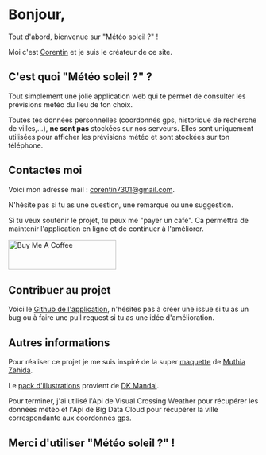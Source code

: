 
# Bonjour,

Tout d'abord, bienvenue sur "Météo soleil ?" !

Moi c'est [Corentin](https://portfolio.corentinperroux.fr) et je suis le créateur de ce site.

## C'est quoi "Météo soleil ?" ?

Tout simplement une jolie application web qui te permet de consulter les prévisions météo du lieu de ton choix.

Toutes tes données personnelles (coordonnés gps, historique de recherche de villes,...), **ne sont pas** stockées sur nos serveurs. Elles sont uniquement utilisées pour afficher les prévisions météo et sont stockées sur ton téléphone.

## Contactes moi
Voici mon adresse mail : [corentin7301@gmail.com](mailto:corentin7301@gmail.com).

N'hésite pas si tu as une question, une remarque ou une suggestion.

Si tu veux soutenir le projet, tu peux me "payer un café". Ca permettra de maintenir l'application en ligne et de continuer à l'améliorer.

<a href="https://www.buymeacoffee.com/corentin7301" target="_blank"><img src="https://cdn.buymeacoffee.com/buttons/v2/default-yellow.png" alt="Buy Me A Coffee" style="height: 60px !important;width: 217px !important; " ></a>

## Contribuer au projet

Voici le [Github de l'application](https://github.com/Corentin7301/weather), n'hésites pas à créer une issue si tu as un bug ou à faire une pull request si tu as une idée d'amélioration. 

## Autres informations

Pour réaliser ce projet je me suis inspiré de la super [maquette](https://www.behance.net/gallery/156219177/Weather-Mobile-App?tracking_source=search_projects%7Cweather) de [Muthia Zahida](https://www.behance.net/muthiaz).

Le [pack d'illustrations](https://www.behance.net/gallery/119405857/3D-Weather-Icons?tracking_source=search_projects_recommended%7Cfree+weather+icons+3d) provient de [DK Mandal](https://www.behance.net/dkmandal07).

Pour terminer, j'ai utilisé l'Api de Visual Crossing Weather pour récupérer les données météo et l'Api de Big Data Cloud pour récupérer la ville correspondante aux coordonnés gps.

## Merci d'utiliser "Météo soleil ?" !